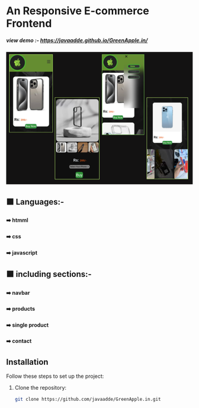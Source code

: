 # An Responsive E-commerce Frontend

  ##### view demo :- https://javaadde.github.io/GreenApple.in/

  ![](https://github.com/javaadde/GreenApple.in/blob/master/images/readme/Untitled%20design(4).png?raw=true)

## ⬛ Languages:-

 ####        ➡️ htmml
 ####        ➡️ css
 ####        ➡️ javascript

## ⬛ including sections:-

####         ➡️ navbar
####         ➡️ products
####         ➡️ single product
####         ➡️ contact

## Installation

Follow these steps to set up the project:

1. Clone the repository:
   ```bash
   git clone https://github.com/javaadde/GreenApple.in.git
